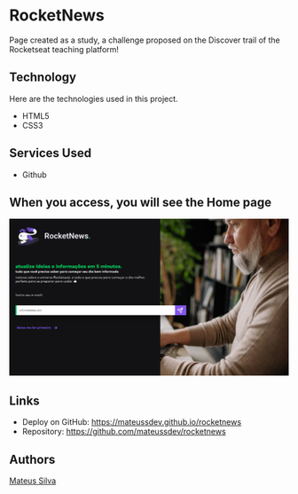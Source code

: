 # RocketNews
<!--  Página criada como estudo, desafio proposto na trilha Discover da plataforma de ensino da Rocketseat! -->
Page created as a study, a challenge proposed on the Discover trail of the Rocketseat teaching platform!
 
## Technology 

Here are the technologies used in this project.

* HTML5
* CSS3

## Services Used

* Github

## When you access, you will see the Home page 

![Homepage image](https://github.com/mateussdev/rocketnews/blob/main/assets/readme/home-page.png)


## Links
  - Deploy on GitHub: https://mateussdev.github.io/rocketnews
  - Repository: https://github.com/mateussdev/rocketnews

## Authors
<a href="https://github.com/mateussdev" target="_blank">Mateus Silva</a>
